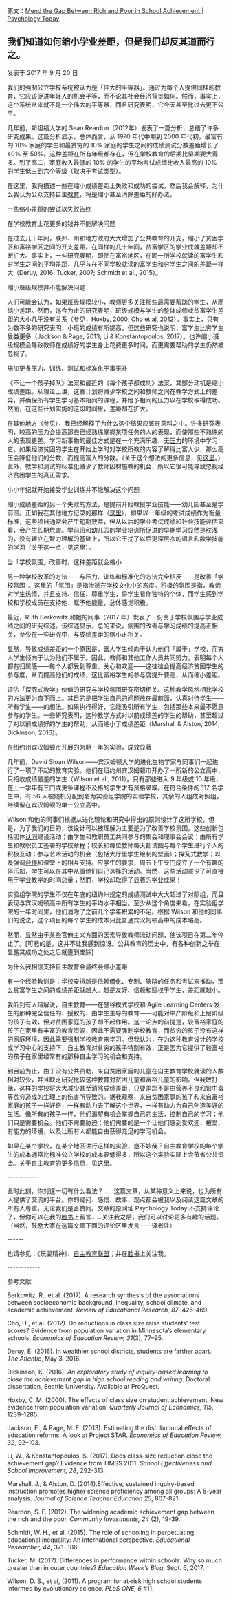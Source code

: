 原文：[Mend the Gap Between Rich and Poor in School Achievement | Psychology Today](https://www.psychologytoday.com/us/blog/freedom-learn/201709/mend-the-gap-between-rich-and-poor-in-school-achievement)

## 我们知道如何缩小学业差距，但是我们却反其道而行之。

发表于 2017 年 9 月 20 日

我们的强制公立学校系统被认为是「伟大的平等器」。通过为每个人提供同样的教育，它应该促进年轻人的机会平等，而不论其社会经济背景如何。然而，事实上，这个系统从来就不是一个伟大的平等器，而且研究表明，它今天甚至比过去更不公平。

几年前，斯坦福大学的 Sean Reardon（2012年）发表了一篇分析，总结了许多研究成果。这篇分析显示，总体而言，从 1970 年代中期到 2000 年代初，最富有的 10% 家庭的学生和最贫穷的 10% 家庭的学生之间的成绩测试分数差距增长了 40% 至 50%。这种差距在所有年级都存在，但在学校教育的后期比早期要大得多。到了高二，家庭收入最低的 10% 的学生的平均考试成绩比收入最高的 10% 的学生低三到六个等级（取决于考试类型）。

在这里，我将描述一些在缩小成绩差距上失败和成功的尝试，然后我会解释，为什么我认为公众支持自主[教育](https://www.psychologytoday.com/us/basics/education)，将是缩小甚至消除差距的好办法。

一些缩小差距的尝试以失败告终

在学校教育上花更多的钱并不能解决问题

在过去几十年间，联邦、州和地方政府大大增加了公共教育的开支，缩小了贫困学区和富裕学区之间的开支差距。在同样的几十年间，贫富学区的学业成就差距却不断扩大。事实上，一些研究表明，即使在富裕地区，在同一所学校就读的富学生和穷学生之间的平均差距，几乎与在不同学校就读的富学生和穷学生之间的差距一样大（Deruy, 2016; Tucker, 2007; Schmidt et al., 2015）。

缩小班级规模并不能解决问题

人们可能会认为，如果班级规模较小，教师更多[关注](https://www.psychologytoday.com/us/basics/attention)那些最需要帮助的学生，从而缩小差距。然而，迄今为止的研究表明，班级规模与学生的整体成绩或贫富学生差距的大小几乎没有关系（参见，Hoxby, 2000; Cho et al, 2012）。事实上，只有为数不多的研究表明，小班的成绩有所提高，但这些研究也说明，富学生比穷学生受益更多（Jackson & Page, 2013; Li & Konstantopoulos, 2017）。也许缩小班级规模会导致教师在成绩好的学生身上花费更多时间，而更需要帮助的学生仍然被忽视了。

施加更多压力、训练、测试和标准化于事无补

《不让一个孩子掉队》法案和最近的《每个孩子都成功》法案，其部分动机是缩小成绩差距。从理论上讲，这些计划将减少学校之间和教师之间在教学方式上的差异，并确保所有学生学习基本相同的课程，并给予相同的压力以在学校取得成功。然而，在这些计划实施的这段时间里，差距却在扩大。

在其他地方（[参见](https://www.psychologytoday.com/us/blog/freedom-learn/201309/schools-are-good-showing-not-learning)），我已经解释了为什么这个结果应该在意料之中。许多研究表明，较高的压力会提高那些已经熟练掌握某项任务的人的表现，而使那些不熟练的人的表现更差。学习新事物的最佳方式是在一个充满乐趣、无[压力](https://www.psychologytoday.com/us/basics/stress)的环境中学习它。如果经济贫困的学生在开始上学时对学校所教的内容了解得比富人少，那么高压会降低他们的分数，而提高富人的分数。（关于这个想法的更多信息，见[这里](https://www.psychologytoday.com/us/blog/freedom-learn/201309/schools-are-good-showing-not-learning)。）此外，教学和测试的标准化减少了教师因材施教的机会，所以它很可能导致忽视经济贫困学生的真正需求。

小小年纪就开始接受学业训练并不能解决这个问题

缩小成绩差距的另一个失败的方法，是提前开始教授学业技能——幼儿园甚至是学前班。正如我在其他地方记录的那样（[这里](https://www.psychologytoday.com/us/blog/freedom-learn/201505/early-academic-training-produces-long-term-harm)），如果以一年级的考试成绩作为衡量标准，这些项目通常会产生短期效益，但从以后的学业考试成绩和社会技能评估来看，会产生长期危害。学前班和幼儿园的学业培训所促进的早期学习显然是肤浅的，没有建立在智力理解的基础上，所以它干扰了以后更深层次的语言和数学技能的学习（关于这一点，见[这里](https://www.psychologytoday.com/us/blog/freedom-learn/201506/how-early-academic-training-retards-intellectual-development)）。

当「学校氛围」改善时，这种差距就会缩小

另一种学校改革的方法——与压力、训练和标准化的方法完全相反——是改善「学校氛围」。这里的「氛围」是指渗透在学校文化中的态度。积极的氛围是指，教师对学生热情，并且支持、信任、尊重学生，将学生看作独特的个体，而学生感到学校和学校成员在支持他、赋予他能量，总体感觉积极。

最近，Ruth Berkowitz 和她的同事（2017 年）发表了一份关于学校氛围与学业成绩之间的研究综述。该综述显示，总的来说，氛围的改善与学习成绩的提高正相关，至少在一些研究中，与成绩差距的缩小正相关。

显然，导致成绩差距的一个原因是，富人学生倾向于认为他们「属于」学校，而穷人学生倾向于认为他们不属于。因此，教师和其他工作人员共同努力，表明每个人都有归属感——每个人都受到尊重、关心和欢迎——这往往会提高经济贫困学生的参与度，从而提高他们的成绩，这比富裕学生的参与度提升要高，从而缩小差距。

评估「探究式教学」价值的研究与学校氛围研究密切相关。这种教学风格相比学校的方法更为自下而上。其目的是把学生自己的问题放在最前面，认真对待学生——所有学生——的想法。如果执行得好，它能吸引所有学生，包括那些本来最不愿意参与的学生。一些研究表明，这种教学方式对以前成绩差的学生的帮助，甚至超过了对以前成绩好的学生的帮助，从而缩小了成绩差距（Marshall & Alston, 2014; Dickinson, 2016）。

在纽约州宾汉姆顿市开展的为期一年的实验，成效显著

几年前，David Sloan Wilson——宾汉姆顿大学的进化生物学家与同事们一起进行了一项了不起的教育实验。他们在纽约州宾汉姆顿市开办了一所新的公立高中，只招收成绩最差的学生（Wilson et al., 2011）。只有那些进入 9 年级或 10 年级，在上一学年有三门或更多课程不及格的学生才有资格录取。在符合条件的 117 名学生中，有 56 人被随机分配到名为实验组学院的实验学校，其余的人组成对照组，继续留在宾汉姆顿的单一公立高中。

Wilson 和他的同事们根据从进化理论和研究中得出的原则设计了这所学校，但是，为了我们的目的，该设计可以被理解为主要是为了改善学校氛围。这些创新包括团体[认同](https://www.psychologytoday.com/us/basics/identity)建设活动；由学生和教职员工共同参与的集会和理事会会议；由所有学生和教职员工签署的学校章程；校长和每位教师每天都试图与每个学生进行个人的积极互动；参与艺术活动的机会（包括大厅里学生绘制的壁画）；探究式教学；以及强调[合作](https://www.psychologytoday.com/us/basics/teamwork)和课堂上的相互支持。应学生的要求，周五下午专门成立了一个有趣的俱乐部，学生可以在其中从事他们自己选择的活动。当然，这些活动减少了可直接用于学业教学的时间总量；然而，学校却取得了显著的学业成果！

实验组学院的学生不仅在年底的纽约州规定的成绩测试中大大超过了对照组，而且表现与宾汉姆顿高中所有学生的平均水平相当。至少从这个角度来看，在实验组学院的一年时间里，他们消除了之前几个学年积累的不足。根据 Wilson 和他的同事们的说法，这个项目的每个学生的成本只比普通宾汉姆顿高中的成本略高。

然而，显然由于某些官僚主义方面的因素导致教师流动问题，使该项目在第二年停止了。[可悲的是，这并不让我感到惊讶。公共教育的历史中，有各种创新之举在显露其成功之处之后就遭到废除] 

为什么我相信支持自主教育会最终会缩小差距

有一个经验教训是：学校安排越是依赖僵化、专制、狭隘的任务和考试来推动，那么贫富学生之间的成绩差距就越大。越是友好、信赖和赋权于学生，差距就越小。

我听到有人辩解说，自主教育——在瑟谷模式学校和 Agile Learning Centers 发生的那种完全信任的、授权的、由学生主导的教育——可能对中产阶级和上层阶级的孩子有效，但对贫困家庭的孩子却不起作用。这一论点的前提是，较富裕家庭的孩子在家里有丰富的教育资源，因此不需要强制学校教育，而贫穷的孩子没有这样的家庭环境，因此需要强制学校教育来学习。但我认为，在为这种教育设计的学校或学习中心的支持下，自主教育对贫穷的孩子特别有效，正是因为它提供了较富裕的孩子在家里经常有的那种自主学习的机会和支持。

到目前为止，由于没有公共资助，来自贫困家庭的儿童在自主教育学校就读的人数相对较少，并且缺乏研究比较这种教育对贫困儿童和富裕儿童的影响。但我敢打赌，这样的学校将大大减少甚至消除成绩差距，只要差距不是由营养不良和铅中毒等贫穷造成的生理上的伤害所导致的。据我观察，来自贫困家庭的孩子和来自富裕家庭的孩子一样好奇，一样有动力去了解这个世界，一样有动力为自己创造美好的生活。像所有的孩子一样，他们渴望有机会掌握自己的生活，控制自己的学习；他们只是需要机会。他们不需要胁迫；他们需要的是一个让他们感到受欢迎、被爱、有能力的环境，以及让所有人都能自由获得充足的学习机会。

如果在某个学校，在某个地区进行这样的实验，岂不妙哉？自主教育学校的每个学生的成本通常比标准公立学校的成本要低得多，所以这个实验实际上会节省公共资金。关于自主教育的更多信息，见[这里](https://www.self-directed.org/)。

\-----------

此时此刻，你对这一切有什么看法？……这篇文章，从某种意义上来说，也为所有人提供了交流的平台。你的疑问、感悟、故事、观点都会被我以及阅读这篇文章的所有人尊重，无论我们是否赞同。文章的原网址 Psychology Today 不支持评论了，但你可以在我的[脸书](https://www.facebook.com/peter.gray.3572)上留言……关注我之后，我们可以讨论更多有趣的话题。（当然，鼓励大家在这篇文章下面的评论区里发言——译者注）

\------

也请参见：《玩耍精神》、[自主教育联盟](http://www.self-directed.org/)；并在[脸书](https://www.facebook.com/peter.gray.3572)上关注我。

\------------

参考文献

Berkowitz, R., et al. (2017). A research synthesis of the associations between socioeconomic background, inequality, school climate, and academic achievement. *Review of Educational Research, 87*, 425-469.

Cho, H., et al. (2012). Do reductions in class size raise students’ test scores? Evidence from population variation in Minnesota’s elementary schools. *Economics of Education Review, 31*(3), 77–95.

Deruy, E. (2016). In wealthier school districts, students are farther apart. *The Atlantic*, May 3, 2016.

Dickinson, K. (2016). *An exploratory study of inquiry-based learning to close the achievement gap in high school reading and writing*. Doctoral dissertation, Seattle University. Available at ProQuest.

Hoxby, C. M. (2000). The effects of class size on student achievement: New evidence from population variation. *Quarterly Journal of Economics, 115*, 1239–1285.

Jackson, E., & Page, M. E. (2013). Estimating the distributional effects of education reforms: A look at Project STAR. *Economics of Education Review, 32*, 92–103.

Li, W., & Konstantopoulos, S. (2017). Does class-size reduction close the achievement gap? Evidence from TIMSS 2011. *School Effectiveness and School Improvement, 28*, 292-313.

Marshall, J., & Alston, D. (2014).Effective, sustained inquiry-based instruction promotes higher science proficiency among all groups: A 5-year analysis. *Journal of Science Teacher Education 25*, 807-821.

Reardon, S. F. (2012). The widening academic achievement gap between the rich and the poor. *Community Investments, 24* (2), 19-39.

Schmidt, W. H., et al. (2015). The role of schooling in perpetuating educational inequality: An international perspective. *Educational Researcher, 44*, 371-386.

Tucker, M. (2017). Differences in performance within schools: Why so much greater than in outer countries? *Education Week’s Blog*, Sept. 6, 2017.

Wilson, D. S., et al, (2011). A program for at-risk high school students informed by evolutionary science. *PLoS ONE, 6* #11.